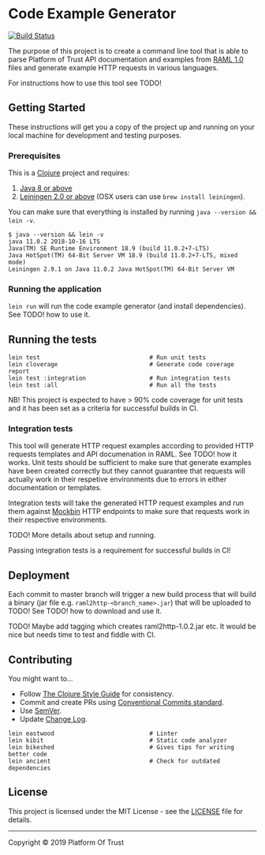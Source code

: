 # Code Example Generator

[![Build Status](https://travis-ci.org/PlatformOfTrust/code-examples-generator.svg?branch=master)](https://travis-ci.org/PlatformOfTrust/code-examples-generator)

The purpose of this project is to create a command line tool that is able to 
parse Platform of Trust API documentation and examples from [RAML 1.0](RAML-spec) 
files and generate example HTTP requests in various languages.

For instructions how to use this tool see TODO!

## Getting Started

These instructions will get you a copy of the project up and running on your 
local machine for development and testing purposes.

### Prerequisites

This is a [Clojure][clj] project and requires:

1. [Java 8 or above][jdk]
2. [Leiningen 2.0 or above][lein] (OSX users can use `brew install leiningen`).

You can make sure that everything is installed by running `java --version && lein -v`.

```
$ java --version && lein -v
java 11.0.2 2018-10-16 LTS
Java(TM) SE Runtime Environment 18.9 (build 11.0.2+7-LTS)
Java HotSpot(TM) 64-Bit Server VM 18.9 (build 11.0.2+7-LTS, mixed mode)
Leiningen 2.9.1 on Java 11.0.2 Java HotSpot(TM) 64-Bit Server VM
```

### Running the application

`lein run` will run the code example generator (and install dependencies). See 
TODO! how to use it.

## Running the tests

```
lein test                               # Run unit tests
lein cloverage                          # Generate code coverage report
lein test :integration                  # Run integration tests
lein test :all                          # Run all the tests
```

NB! This project is expected to have > 90% code coverage for unit tests and it 
has been set as a criteria for successful builds in CI.

### Integration tests

This tool will generate HTTP request examples according to provided HTTP 
requests templates and API documenation in RAML. See TODO! how it works. Unit 
tests should be sufficient to make sure that generate examples have been 
created correctly but they cannot guarantee that requests will actually work in 
their respetive environments due to errors in either documentation or templates.

Integration tests will take the generated HTTP request examples and run them 
against [Mockbin](mockbin) HTTP endpoints to make sure that requests work in 
their respective environments.

TODO! More details about setup and running.

Passing integration tests is a requirement for successful builds in CI!

## Deployment

Each commit to master branch will trigger a new build process that will build a 
binary (jar file e.g. `raml2http-<branch_name>.jar`) that will be uploaded to 
TODO! See TODO! how to download and use it.

TODO! Maybe add tagging which creates raml2http-1.0.2.jar etc. It would be nice 
but needs time to test and fiddle with CI.

## Contributing

You might want to...

- Follow [The Clojure Style Guide][bbatsov] for consistency.
- Commit and create PRs using [Conventional Commits standard](cnvc).
- Use [SemVer](semver).
- Update [Change Log](./CHANGELOG.md).

```
lein eastwood                           # Linter
lein kibit                              # Static code analyzer
lein bikeshed                           # Gives tips for writing better code
lein ancient                            # Check for outdated dependencies
```

## License

This project is licensed under the MIT License - see the [LICENSE](./LICENSE) file for details.

--------------------------------------------------------------------------------
Copyright © 2019 Platform Of Trust

[RAML-spec]: https://github.com/raml-org/raml-spec/blob/master/versions/raml-10/raml-10.md
[clj]: https://clojure.org/
[jdk]: http://www.oracle.com/technetwork/java/javase/downloads/index.html
[lein]: https://leiningen.org/
[mockbin]: http://mockbin.org/
[bbatsov]: https://github.com/bbatsov/clojure-style-guide
[semver]: http://semver.org/
[cnvc]: https://www.conventionalcommits.org/
[braveclojure]: https://www.braveclojure.com/clojure-for-the-brave-and-true/
